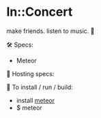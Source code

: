 # In::Concert

make friends. listen to music. 👯

🛠 Specs:
  * Meteor

🔩 Hosting specs:


📲 To install / run / build:
  * install [meteor](https://www.meteor.com/install)
  * $ meteor
